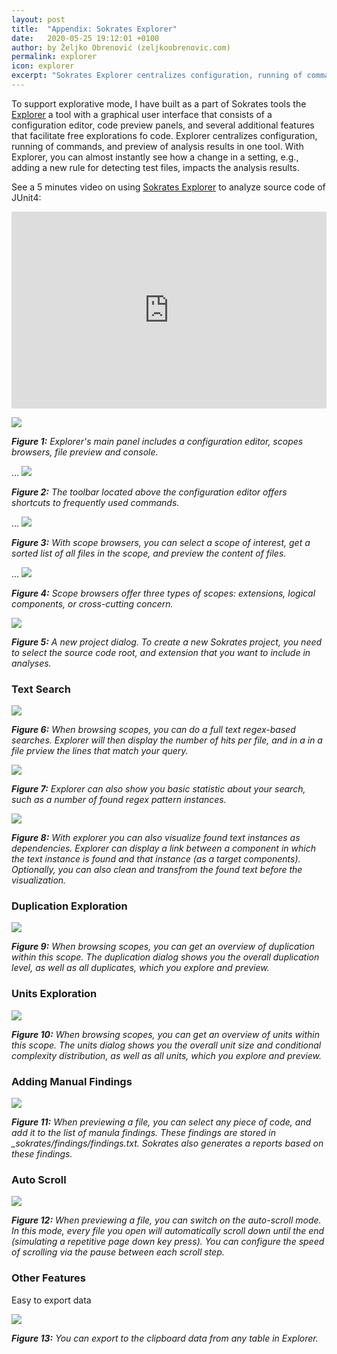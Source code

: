 ```yaml
---
layout: post
title:  "Appendix: Sokrates Explorer"
date:   2020-05-25 19:12:01 +0100
author: by Željko Obrenović (zeljkoobrenovic.com)
permalink: explorer
icon: explorer
excerpt: "Sokrates Explorer centralizes configuration, running of commands, and preview of analysis results in one tool. Explorer has a graphical user interface with a configuration editor, code preview panels, and several additional features that facilitate free exploration of code. With Explorer, you can almost instantly see how a change in a setting, e.g., adding a new rule for detecting test files, impacts the analysis results."
---
```


To support explorative mode, I have built as a part of Sokrates tools the [Explorer](explorer) a tool with a graphical user interface that consists of a configuration editor, code preview panels, and several additional features that facilitate free explorations fo code. Explorer centralizes configuration, running of commands, and preview of analysis results in one tool. With Explorer, you can almost instantly see how a change in a setting, e.g., adding a new rule for detecting test files, impacts the analysis results.


See a 5 minutes video on using [Sokrates Explorer](explorer) to analyze source code of JUnit4:


<iframe allow="accelerometer; autoplay; encrypted-media; gyroscope; picture-in-picture" allowfullscreen="" frameborder="0" height="315" src="https://www.youtube.com/embed/kdLcUEqGXl0" style="max-width: 1024px" width="100%"></iframe>

![](assets/images/sokrates/explorer.png)

***Figure 1:** Explorer's main panel includes a configuration editor, scopes browsers, file preview and console.*

...
![](assets/images/sokrates/explorer-config-editor.png)

***Figure 2:** The toolbar located above the configuration editor offers shortcuts to frequently used commands.*

...
![](assets/images/sokrates/explorer-browsing.png)

***Figure 3:** With scope browsers, you can select a scope of interest, get a sorted list of all files in the scope, and preview the content of files.*

...
![](assets/images/sokrates/explorer-browsing-scopes.png)

***Figure 4:** Scope browsers offer three types of scopes: extensions, logical components, or cross-cutting concern.*


![](assets/images/sokrates/explorer-new-project.png)

***Figure 5:** A new project dialog. To create a new Sokrates project, you need to select the source code root, and extension that you want to include in analyses.*

### Text Search

![](assets/images/sokrates/explorer-search.png)

***Figure 6:** When browsing scopes, you can do a full text regex-based searches. Explorer will then display the number of hits per file, and in a in a file prview the lines that match your query.*


![](assets/images/sokrates/explorer-search-stats.png)

***Figure 7:** Explorer can also show you basic statistic about your search, such as a number of found regex pattern instances.*


![](assets/images/sokrates/explorer-search-dependencies.png)

***Figure 8:** With explorer you can also visualize found text instances as dependencies. Explorer can display a link between a component in which the text instance is found and that instance (as a target components). Optionally, you can also clean and transfrom the found text before the visualization.*


### Duplication Exploration

![](assets/images/sokrates/explorer-duplication.png)

***Figure 9:** When browsing scopes, you can get an overview of duplication within this scope. The duplication dialog shows you the overall duplication level, as well as all duplicates, which you explore and preview.*


### Units Exploration

![](assets/images/sokrates/explorer-units.png)

***Figure 10:** When browsing scopes, you can get an overview of units within this scope. The units dialog shows you the overall unit size and conditional complexity distribution, as well as all units, which you explore and preview.*

### Adding Manual Findings

![](assets/images/sokrates/explorer-add-finding.png)

***Figure 11:** When previewing a file, you can select any piece of code, and add it to the list of manula findings. These findings are stored in _sokrates/findings/findings.txt. Sokrates also generates a reports based on these findings.*

### Auto Scroll

![](assets/images/sokrates/explorer-auto-scroll.png)

***Figure 12:** When previewing a file, you can switch on the auto-scroll mode. In this mode, every file you open will automatically scroll down until the end (simulating a repetitive page down key press). You can configure the speed of scrolling via the pause between each scroll step.*


### Other Features

Easy to export data

![](assets/images/sokrates/explorer-export-table-data.png)

***Figure 13:** You can export to the clipboard data from any table in Explorer.*

